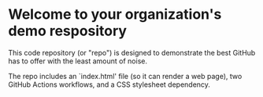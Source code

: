 # Welcome to your organization's demo respository
This code repository (or "repo") is designed to demonstrate the best GitHub has to offer with the least amount of noise.

The repo includes an `index.html' file (so it can render a web page), two GitHub Actions workflows, and a CSS stylesheet dependency.
